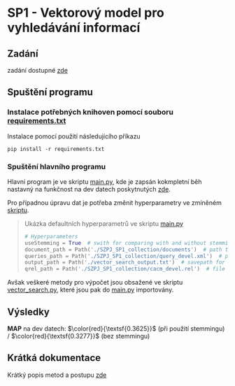 # SP1 - Vektorový model pro vyhledávání informací

## Zadání
zadání dostupné [zde](./LatexReferat/SZPJ_SP1_zadani.pdf)

## Spuštění programu

### Instalace potřebných knihoven pomocí souboru [requirements.txt](../requirements.txt)
Instalace pomocí použití následujícího příkazu
```commandline
pip install -r requirements.txt
```

### Spuštění hlavního programu
Hlavní program je ve skriptu [main.py](./main.py), kde je zapsán kokmpletní běh nastavný na funkčnost 
na dev datech poskytnutých [zde](./SZPJ_SP1_collection).

Pro případnou úpravu dat je potřeba změnit hyperparametry ve zmíněném [skriptu](./main.py).
> Ukázka defaultních hyperparametrů ve skriptu [main.py](./main.py)
> ```python
> # Hyperparameters
> useStemming = True  # swith for comparing with and without stemming
> document_path = Path('./SZPJ_SP1_collection/documents')  # path to dictionary with source content files
> queries_path = Path('./SZPJ_SP1_collection/query_devel.xml')  # path to file containing queries
> output_path = Path('./vector_search_output.txt')  # savepath for output of search
> qrel_path = Path('./SZPJ_SP1_collection/cacm_devel.rel')  # file for computing score
> ```

Avšak veškeré metody pro výpočet jsou obsažené ve skriptu [vector_search.py](./vector_search.py), 
které jsou pak do [main.py](./main.py) importovány.

## Výsledky
**MAP** na dev datech: $\color{red}{\textsf{0.3625}}$ (při použití stemmingu) / $\color{red}{\textsf{0.3277}}$ (bez stemmingu)

## Krátká dokumentace
Krátký popis metod a postupu [zde](./LatexReferat/main.pdf)